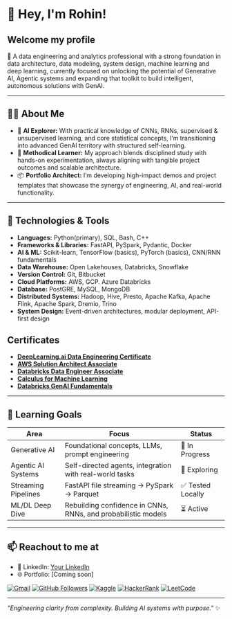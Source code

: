 # 👋 Hey, I'm Rohin!

## Welcome my profile
🚀 A data engineering and analytics professional with a strong foundation in data architecture, data modeling, system design, machine learning and deep learning, currently focused on unlocking the potential of Generative AI, Agentic systems and expanding that toolkit to build intelligent, autonomous solutions with GenAI.

---

## 👨‍💻 About Me

- 📐 **AI Explorer:** With practical knowledge of CNNs, RNNs, supervised & unsupervised learning, and core statistical concepts, I’m transitioning into advanced GenAI territory with structured self-learning.
- 🚦 **Methodical Learner:** My approach blends disciplined study with hands-on experimentation, always aligning with tangible project outcomes and scalable architecture.
- 📦 **Portfolio Architect:** I’m developing high-impact demos and project templates that showcase the synergy of engineering, AI, and real-world functionality.

---

## 🚀 Technologies & Tools

- **Languages:** Python(primary), SQL, Bash, C++
- **Frameworks & Libraries:** FastAPI, PySpark, Pydantic, Docker
- **AI & ML:** Scikit-learn, TensorFlow (basics), PyTorch (basics), CNN/RNN fundamentals
- **Data Warehouse:** Open Lakehouses, Databricks, Snowflake
- **Version Control:** Git, Bitbucket
- **Cloud Platforms:** AWS, GCP. Azure Databricks
- **Database:** PostGRE, MySQL, MongoDB
- **Distributed Systems:** Hadoop, Hive, Presto, Apache Kafka, Apache Flink, Apache Spark, Dremio, Trino
- **System Design:** Event-driven architectures, modular deployment, API-first design

## Certificates

- [**DeepLearning.ai Data Engineering Certificate**](https://www.coursera.org/account/accomplishments/professional-cert/certificate/Y19EQQ8GB6GX)
- [**AWS Solution Architect Associate**](https://www.credly.com/badges/f387b93a-760a-4ee4-bf71-ace62bfb6dcd/linked_in_profile)
- [**Databricks Data Engineer Associate**](https://credentials.databricks.com/9c1b74ba-baa3-412f-ae2a-189f47ee53fd) 
- [**Calculus for Machine Learning**](https://www.coursera.org/account/accomplishments/records/NBY34PSCT9HR)
- [**Databricks GenAI Fundamentals**](https://credentials.databricks.com/2aa4d6b7-d785-4afe-a5c1-f107e7d21842#gs.3kxdf7)


---

## 🧠 Learning Goals

| Area                  | Focus                                                  | Status         |
|----------------------|---------------------------------------------------------|----------------|
| Generative AI        | Foundational concepts, LLMs, prompt engineering         | 📘 In Progress |
| Agentic AI Systems   | Self-directed agents, integration with real-world tasks | 🧪 Exploring   |
| Streaming Pipelines  | FastAPI file streaming → PySpark → Parquet              | ✅ Tested Locally |
| ML/DL Deep Dive      | Rebuilding confidence in CNNs, RNNs, and probabilistic models | ⏳ Active       |

---

## 📫 Reachout to me at

- 💼 LinkedIn: [Your LinkedIn](https://www.linkedin.com/in/rohinpoloju/)
- 🌐 Portfolio: [Coming soon]

[![Gmail](https://img.shields.io/badge/Gmail-rohin%40gmail.com-red?style=flat-square&logo=gmail&logoColor=white)](mailto:polojurohin@gmail.com)
[![GitHub Followers](https://img.shields.io/github/followers/thetaskmaster42?label=Follow&style=flat-square)](https://github.com/thetaskmaster42)
[![Kaggle](https://img.shields.io/badge/Kaggle-Rohin-blue?style=flat-square&logo=kaggle&logoColor=white)](https://www.kaggle.com/thetaskmaster42)
[![HackerRank](https://img.shields.io/badge/HackerRank-Rohin-green?style=flat-square&logo=hackerrank&logoColor=white)](https://www.hackerrank.com/profile/polojurohin)
[![LeetCode](https://img.shields.io/badge/LeetCode-Rohin-orange?style=flat-square&logo=leetcode&logoColor=white)](https://leetcode.com/u/poloju/)

---

_"Engineering clarity from complexity. Building AI systems with purpose."_ ✨
